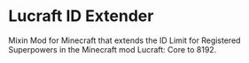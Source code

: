 # Lucraft ID Extender
Mixin Mod for Minecraft that extends the ID Limit for Registered Superpowers in the Minecraft mod Lucraft: Core to 8192.
